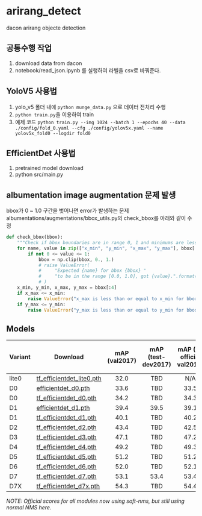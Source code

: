 # arirang_detect
dacon arirang objecte detection

## 공통수행 작업
1. download data from dacon
2. notebook/read_json.ipynb 를 실행하여 라벨을 csv로 바꿔준다.

## YoloV5 사용법
1. yolo_v5 폴더 내에 `python munge_data.py` 으로 데이터 전처리 수행
2. `python train.py`을 이용하여 train
3. 예제 코드 `python train.py --img 1024 --batch 1 --epochs 40 --data ./config/fold_0.yaml --cfg ./config/yolov5x.yaml --name yolov5x_fold0 --logdir fold0`

## EfficientDet 사용법
1. pretrained model download
2. python src/main.py

## albumentation image augmentation 문제 발생

<p>bbox가 0 ~ 1.0 구간을 벗어나면 error가 발생하는 문제<br>
albumentations/augmentations/bbox_utils.py의 check_bbox를 아래와 같이 수정</p>

```python
def check_bbox(bbox):
    """Check if bbox boundaries are in range 0, 1 and minimums are lesser then maximums"""
    for name, value in zip(["x_min", "y_min", "x_max", "y_max"], bbox[:4]):
        if not 0 <= value <= 1:
            bbox = np.clip(bbox, 0., 1.)
            # raise ValueError(
            #     "Expected {name} for bbox {bbox} "
            #     "to be in the range [0.0, 1.0], got {value}.".format(bbox=bbox, name=name, value=value)
            # )
    x_min, y_min, x_max, y_max = bbox[:4]
    if x_max <= x_min:
        raise ValueError("x_max is less than or equal to x_min for bbox {bbox}.".format(bbox=bbox))
    if y_max <= y_min:
        raise ValueError("y_max is less than or equal to y_min for bbox {bbox}.".format(bbox=bbox))

```

## Models

| Variant | Download | mAP (val2017) | mAP (test-dev2017) | mAP (TF official val2017) | mAP (TF official test-dev2017) |
| --- | --- | :---: | :---: | :---: | :---: |
| lite0 | [tf_efficientdet_lite0.pth](https://github.com/rwightman/efficientdet-pytorch/releases/download/v0.1/tf_efficientdet_lite0-f5f303a9.pth) | 32.0 | TBD | N/A | N/A |
| D0 | [efficientdet_d0.pth](https://github.com/rwightman/efficientdet-pytorch/releases/download/v0.1/tf_efficientdet_d0_34-f153e0cf.pth) | 33.6 | TBD | 33.5 | 33.8 |
| D0 | [tf_efficientdet_d0.pth](https://github.com/rwightman/efficientdet-pytorch/releases/download/v0.1/tf_efficientdet_d0_34-1851dfed.pth) | 34.2 | TBD | 34.3 | 34.6 |
| D1 | [efficientdet_d1.pth](https://github.com/rwightman/efficientdet-pytorch/releases/download/v0.1/efficientdet_d1-bb7e98fe.pth) | 39.4 | 39.5 | 39.1 | 39.6 |
| D1 | [tf_efficientdet_d1.pth](https://github.com/rwightman/efficientdet-pytorch/releases/download/v0.1/tf_efficientdet_d1_40-a30f94af.pth) | 40.1 | TBD | 40.2 | 40.5 |
| D2 | [tf_efficientdet_d2.pth](https://github.com/rwightman/efficientdet-pytorch/releases/download/v0.1/tf_efficientdet_d2_43-8107aa99.pth) | 43.4 | TBD | 42.5 | 43 |
| D3 | [tf_efficientdet_d3.pth](https://github.com/rwightman/efficientdet-pytorch/releases/download/v0.1/tf_efficientdet_d3_47-0b525f35.pth) | 47.1 | TBD | 47.2 | 47.5 |
| D4 | [tf_efficientdet_d4.pth](https://github.com/rwightman/efficientdet-pytorch/releases/download/v0.1/tf_efficientdet_d4_49-f56376d9.pth) | 49.2 | TBD | 49.3 | 49.7 |
| D5 | [tf_efficientdet_d5.pth](https://github.com/rwightman/efficientdet-pytorch/releases/download/v0.1/tf_efficientdet_d5_51-c79f9be6.pth) | 51.2 | TBD | 51.2 | 51.5 |
| D6 | [tf_efficientdet_d6.pth](https://github.com/rwightman/efficientdet-pytorch/releases/download/v0.1/tf_efficientdet_d6_52-4eda3773.pth) | 52.0 | TBD | 52.1 | 52.6 |
| D7 | [tf_efficientdet_d7.pth](https://github.com/rwightman/efficientdet-pytorch/releases/download/v0.1/tf_efficientdet_d7_53-6d1d7a95.pth) | 53.1 | 53.4 | 53.4 | 53.7 |
| D7X | [tf_efficientdet_d7x.pth](https://github.com/rwightman/efficientdet-pytorch/releases/download/v0.1/tf_efficientdet_d7x-f390b87c.pth) | 54.3 | TBD | 54.4 | 55.1 |

_NOTE: Official scores for all modules now using soft-nms, but still using normal NMS here._

